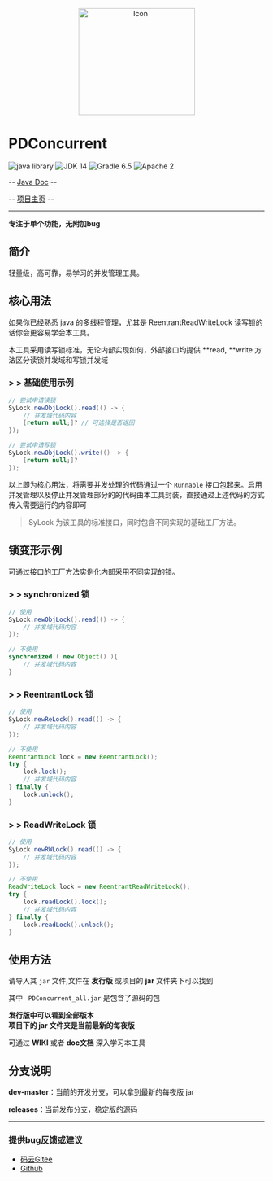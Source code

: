 <p align="center">
<img src="https://images.gitee.com/uploads/images/2020/1022/231243_f2ae30da_2071767.png" width="229" height="210" alt="Icon"/>

# PDConcurrent

![java library](https://img.shields.io/badge/type-Libary-gr.svg "type")
![JDK 14](https://img.shields.io/badge/JDK-14-green.svg "SDK")
![Gradle 6.5](https://img.shields.io/badge/Gradle-6.5-04303b.svg "tool")
![Apache 2](https://img.shields.io/badge/license-Apache%202-blue.svg "License")

-- [Java Doc](https://apidoc.gitee.com/fybug/PDConcurrent) --

-- [项目主页](https://fybug.gitee.io/projectsby/PDConcurrent.html) --

-------------------------------------------------------------------------------

**专注于单个功能，无附加bug**

## 简介

轻量级，高可靠，易学习的并发管理工具。

## 核心用法

如果你已经熟悉 java 的多线程管理，尤其是 ReentrantReadWriteLock 读写锁的话你会更容易学会本工具。

本工具采用读写锁标准，无论内部实现如何，外部接口均提供 **read, **write 方法区分读锁并发域和写锁并发域

### \> > 基础使用示例
```java
// 尝试申请读锁
SyLock.newObjLock().read(() -> {
    // 并发域代码内容
    [return null;]? // 可选择是否返回
});

// 尝试申请写锁
SyLock.newObjLock().write(() -> {
    [return null;]?
});
```

以上即为核心用法，将需要并发处理的代码通过一个 `Runnable` 接口包起来。启用并发管理以及停止并发管理部分的的代码由本工具封装，直接通过上述代码的方式传入需要运行的内容即可

> SyLock 为该工具的标准接口，同时包含不同实现的基础工厂方法。

## 锁变形示例

可通过接口的工厂方法实例化内部采用不同实现的锁。

### \> > synchronized 锁
```java
// 使用
SyLock.newObjLock().read(() -> {
    // 并发域代码内容
});

// 不使用
synchronized ( new Object() ){
    // 并发域代码内容
}
```

### \> > ReentrantLock 锁
```java
// 使用
SyLock.newReLock().read(() -> {
    // 并发域代码内容
});

// 不使用
ReentrantLock lock = new ReentrantLock();
try {
    lock.lock();
    // 并发域代码内容
} finally {
    lock.unlock();
}
```

### \> > ReadWriteLock 锁
```java
// 使用
SyLock.newRWLock().read(() -> {
    // 并发域代码内容
});

// 不使用
ReadWriteLock lock = new ReentrantReadWriteLock();
try {
    lock.readLock().lock();
    // 并发域代码内容
} finally {
    lock.readLock().unlock();
}
```

## 使用方法
请导入其 `jar` 文件,文件在 **发行版** 或项目的 **jar** 文件夹下可以找到

其中 ` PDConcurrent_all.jar` 是包含了源码的包

**发行版中可以看到全部版本<br/>项目下的 jar 文件夹是当前最新的每夜版**

可通过 **WIKI** 或者 **doc文档** 深入学习本工具

## 分支说明
**dev-master**：当前的开发分支，可以拿到最新的每夜版 jar

**releases**：当前发布分支，稳定版的源码

-------------------------------------------------------------------------------

### 提供bug反馈或建议

- [码云Gitee](https://gitee.com/PatternDirClean/PDConcurrent/issues)
- [Github](https://github.com/PatternDirClean/PDConcurrent/issues)